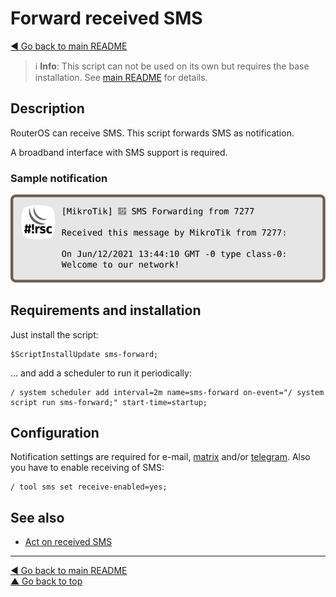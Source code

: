 Forward received SMS
====================

[◀ Go back to main README](../README.md)

> ℹ️ **Info**: This script can not be used on its own but requires the base
> installation. See [main README](../README.md) for details.

Description
-----------

RouterOS can receive SMS. This script forwards SMS as notification.

A broadband interface with SMS support is required.

### Sample notification

![sms-forward notification](sms-forward.d/notification.svg)

Requirements and installation
-----------------------------

Just install the script:

    $ScriptInstallUpdate sms-forward;

... and add a scheduler to run it periodically:

    / system scheduler add interval=2m name=sms-forward on-event="/ system script run sms-forward;" start-time=startup;

Configuration
-------------

Notification settings are required for e-mail,
[matrix](mod/notification-matrix.md) and/or
[telegram](mod/notification-telegram.md). Also you have to enable receiving
of SMS:

    / tool sms set receive-enabled=yes;

See also
--------

* [Act on received SMS](sms-action.md)

---
[◀ Go back to main README](../README.md)  
[▲ Go back to top](#top)
